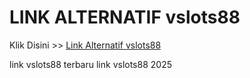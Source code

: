 # LINK ALTERNATIF vslots88

Klik Disini >> <a href="https://linksto.pages.dev/">Link Alternatif vslots88 </a>

link vslots88 terbaru
link vslots88 2025